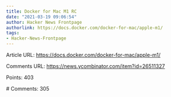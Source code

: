 ```yaml
---
title: Docker for Mac M1 RC
date: "2021-03-19 09:06:54"
author: Hacker News Frontpage
authorlink: https://docs.docker.com/docker-for-mac/apple-m1/
tags:
- Hacker-News-Frontpage
---
```


<p>Article URL: <a href="https://docs.docker.com/docker-for-mac/apple-m1/">https://docs.docker.com/docker-for-mac/apple-m1/</a></p>
<p>Comments URL: <a href="https://news.ycombinator.com/item?id=26511327">https://news.ycombinator.com/item?id=26511327</a></p>
<p>Points: 403</p>
<p># Comments: 305</p>
